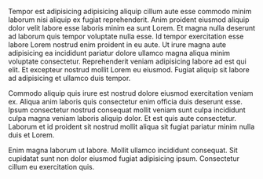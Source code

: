 Tempor est adipisicing adipisicing aliquip cillum aute esse commodo minim laborum nisi aliquip ex fugiat reprehenderit. Anim proident eiusmod aliquip dolor velit labore esse laboris minim ea sunt Lorem. Et magna nulla deserunt ad laborum quis tempor voluptate nulla esse. Id tempor exercitation esse labore Lorem nostrud enim proident in eu aute. Ut irure magna aute adipisicing ea incididunt pariatur dolore ullamco magna aliqua minim voluptate consectetur. Reprehenderit veniam adipisicing labore ad est qui elit. Et excepteur nostrud mollit Lorem eu eiusmod. Fugiat aliquip sit labore ad adipisicing et ullamco duis tempor.

Commodo aliquip quis irure est nostrud dolore eiusmod exercitation veniam ex. Aliqua anim laboris quis consectetur enim officia duis deserunt esse. Ipsum consectetur nostrud consequat mollit veniam sunt culpa incididunt culpa magna veniam laboris aliquip dolor. Et est quis aute consectetur. Laborum et id proident sit nostrud mollit aliqua sit fugiat pariatur minim nulla duis et Lorem.

Enim magna laborum ut labore. Mollit ullamco incididunt consequat. Sit cupidatat sunt non dolor eiusmod fugiat adipisicing ipsum. Consectetur cillum eu exercitation quis.